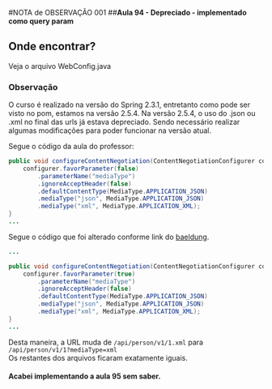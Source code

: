 #NOTA de OBSERVAÇÃO 001
##**Aula 94 - Depreciado - implementado como query param**
## Onde encontrar?
Veja o arquivo WebConfig.java

### Observação
O curso é realizado na versão do Spring 2.3.1, entretanto como pode ser visto no pom, estamos na versão 2.5.4.
Na versão 2.5.4, o uso do .json ou .xml no final das urls já estava depreciado. Sendo necessário realizar algumas modificações para poder funcionar na versão atual. 

Segue o código da aula do professor:

```java
public void configureContentNegotiation(ContentNegotiationConfigurer configurer) {
    configurer.favorParameter(false)
        .parameterName("mediaType")
        .ignoreAcceptHeader(false)
        .defaultContentType(MediaType.APPLICATION_JSON)
        .mediaType("json", MediaType.APPLICATION_JSON)
        .mediaType("xml", MediaType.APPLICATION_XML);
}
...
```

Segue o código que foi alterado conforme link do [baeldung](https://www.baeldung.com/spring-mvc-content-negotiation-json-xml).

```java
...

public void configureContentNegotiation(ContentNegotiationConfigurer configurer) {
    configurer.favorParameter(true)
        .parameterName("mediaType")
        .ignoreAcceptHeader(false)
        .defaultContentType(MediaType.APPLICATION_JSON)
        .mediaType("json", MediaType.APPLICATION_JSON)
        .mediaType("xml", MediaType.APPLICATION_XML);
}
...
```

Desta maneira, a URL muda de ```/api/person/v1/1.xml``` para ```/api/person/v1/1?mediaType=xml``` <br />
Os restantes dos arquivos ficaram exatamente iguais. <br />

#### Acabei implementando a aula 95 sem saber. 